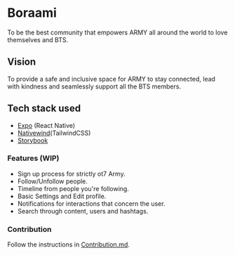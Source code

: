 # Boraami

To be the best community that empowers ARMY all around the world to love themselves and BTS.

## Vision
To provide a safe and inclusive space for ARMY to stay connected, lead with kindness and seamlessly support all the BTS members.

## Tech stack used
- [Expo](https://expo.dev/) (React Native)
- [Nativewind](https://www.nativewind.dev/)(TailwindCSS)
- [Storybook](https://storybook.js.org/)

### Features (WIP)
- Sign up process for strictly ot7 Army.
- Follow/Unfollow people.
- Timeline from people you're following.
- Basic Settings and Edit profile.
- Notifications for interactions that concern the user.
- Search through content, users and hashtags.

### Contribution
Follow the instructions in [Contribution.md](/Contribution.md).


